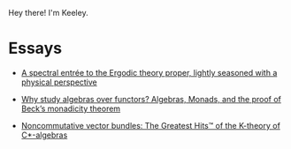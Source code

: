 Hey there! I'm Keeley.

# Essays

- [A spectral entrée to the Ergodic theory proper, lightly seasoned with a physical perspective](essays/2017.s2.math3325.essay.pdf)

- [Why study algebras over functors? Algebras, Monads, and the proof of Beck’s monadicity theorem](essays/2018.s1.category.essay.prelim.pdf)

- [Noncommutative vector bundles: The Greatest Hits™ of the K-theory of C*-algebras](essays/2018.s1.vbkt.report.pdf)
